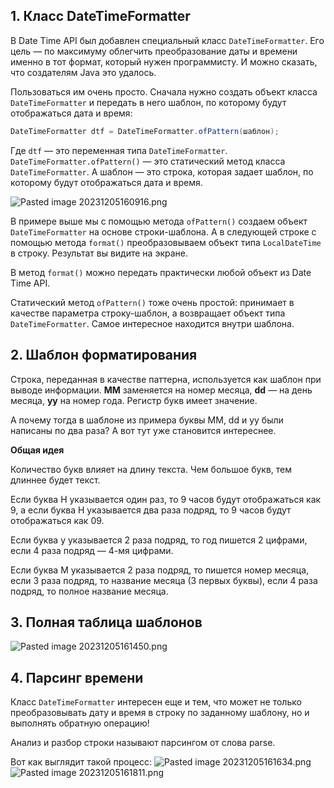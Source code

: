 ## 1. Класс DateTimeFormatter

В Date Time API был добавлен специальный класс `DateTimeFormatter`. Его цель — по максимуму облегчить преобразование даты и времени именно в тот формат, который нужен программисту. И можно сказать, что создателям Java это удалось.

Пользоваться им очень просто. Сначала нужно создать объект класса `DateTimeFormatter` и передать в него шаблон, по которому будут отображаться дата и время:

```java
DateTimeFormatter dtf = DateTimeFormatter.ofPattern(шаблон);
```

Где `dtf` — это переменная типа `DateTimeFormatter`. `DateTimeFormatter.ofPattern()` — это статический метод класса `DateTimeFormatter`. А шаблон — это строка, которая задает шаблон, по которому будут отображаться дата и время.

![Pasted image 20231205160916.png](..%2F..%2F..%2F..%2FAppData%2FLocal%2FTemp%2FPasted%20image%2020231205160916.png)

В примере выше мы с помощью метода `ofPattern()` создаем объект `DateTimeFormatter` на основе строки-шаблона. А в следующей строке с помощью метода `format()` преобразовываем объект типа `LocalDateTime` в строку. Результат вы видите на экране.

В метод `format()` можно передать практически любой объект из Date Time API.

Статический метод `ofPattern()` тоже очень простой: принимает в качестве параметра строку-шаблон, а возвращает объект типа `DateTimeFormatter`. Самое интересное находится внутри шаблона.

## 2. Шаблон форматирования

Строка, переданная в качестве паттерна, используется как шаблон при выводе информации. **MM** заменяется на номер месяца, **dd** — на день месяца, **yy** на номер года. Регистр букв имеет значение.

А почему тогда в шаблоне из примера буквы MM, dd и yy были написаны по два раза? А вот тут уже становится интереснее.

**Общая идея**

Количество букв влияет на длину текста. Чем большое букв, тем длиннее будет текст.

Если буква H указывается один раз, то 9 часов будут отображаться как 9, а если буква H указывается два раза подряд, то 9 часов будут отображаться как 09.

Если буква y указывается 2 раза подряд, то год пишется 2 цифрами, если 4 раза подряд — 4-мя цифрами.

Если буква M указывается 2 раза подряд, то пишется номер месяца, если 3 раза подряд, то название месяца (3 первых буквы), если 4 раза подряд, то полное название месяца.

## 3. Полная таблица шаблонов
![Pasted image 20231205161450.png](..%2F..%2F..%2F..%2FAppData%2FLocal%2FTemp%2FPasted%20image%2020231205161450.png)

## 4. Парсинг времени

Класс `DateTimeFormatter` интересен еще и тем, что может не только преобразовывать дату и время в строку по заданному шаблону, но и выполнять обратную операцию!

Анализ и разбор строки называют парсингом от слова parse.

Вот как выглядит такой процесс:
![Pasted image 20231205161634.png](..%2F..%2F..%2F..%2FAppData%2FLocal%2FTemp%2FPasted%20image%2020231205161634.png)
![Pasted image 20231205161811.png](..%2F..%2F..%2F..%2FAppData%2FLocal%2FTemp%2FPasted%20image%2020231205161811.png)